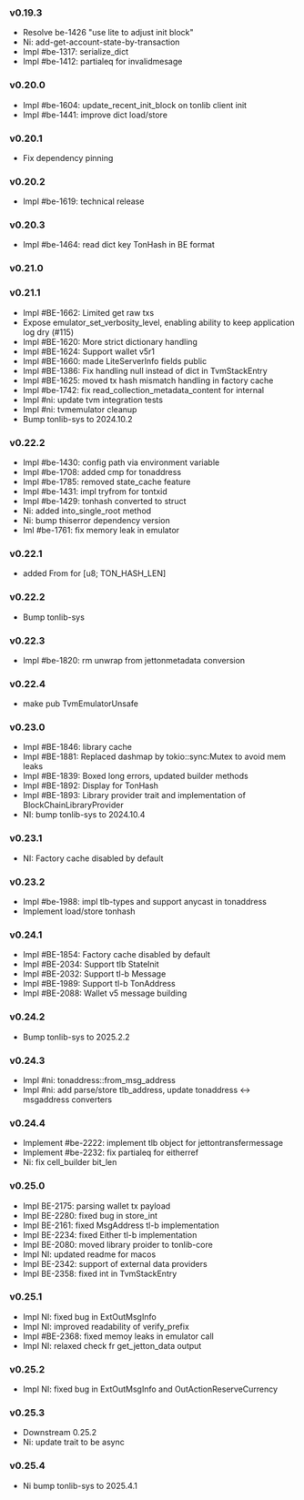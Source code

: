 ### v0.19.3

* Resolve be-1426 "use lite to adjust init block"
* Ni: add-get-account-state-by-transaction
* Impl #be-1317: serialize_dict
* Impl #be-1412: partialeq for invalidmesage

### v0.20.0

* Impl #be-1604: update_recent_init_block on tonlib client init
* Impl #be-1441: improve dict load/store

### v0.20.1

* Fix dependency pinning

### v0.20.2

* Impl #be-1619: technical release

### v0.20.3

* Impl #be-1464: read dict key TonHash in BE format

### v0.21.0

### v0.21.1

* Impl #BE-1662: Limited get raw txs
* Expose emulator_set_verbosity_level, enabling ability to keep application log dry (#115)
* Impl #BE-1620: More strict dictionary handling
* Impl #BE-1624: Support wallet v5r1
* Impl #BE-1660: made LiteServerInfo fields public
* Impl #BE-1386: Fix handling null instead of dict in TvmStackEntry
* Impl #BE-1625: moved tx hash mismatch handling in factory cache
* Impl #be-1742: fix read_collection_metadata_content for internal
* Impl #ni: update tvm integration tests
* Impl #ni: tvmemulator cleanup
* Bump tonlib-sys to 2024.10.2

### v0.22.2

* Impl #be-1430: config path via environment variable
* Impl #be-1708: added cmp for tonaddress
* Impl #be-1785: removed state_cache feature
* Impl #be-1431: impl tryfrom<internaltransactionid> for tontxid
* Impl #be-1429: tonhash converted to struct
* Ni: added into_single_root method
* Ni: bump thiserror dependency version
* Iml #be-1761: fix memory leak in emulator

### v0.22.1

* added From<TonHash> for [u8; TON_HASH_LEN]

### v0.22.2

* Bump tonlib-sys

### v0.22.3

* Impl #be-1820: rm unwrap from jettonmetadata conversion

### v0.22.4

* make pub TvmEmulatorUnsafe
### v0.23.0

* Impl #BE-1846: library cache
* Impl #BE-1881: Replaced dashmap by tokio::sync:Mutex to avoid mem leaks
* Impl #BE-1839: Boxed long errors, updated builder methods
* Impl #BE-1892: Display for TonHash
* Impl #BE-1893: Library provider trait and implementation of BlockChainLibraryProvider
* NI: bump tonlib-sys to 2024.10.4
### v0.23.1
* NI: Factory cache disabled by default
### v0.23.2
* Impl #be-1988: impl tlb-types and support anycast in tonaddress
* Implement load/store tonhash
### v0.24.1
* Impl #BE-1854: Factory cache disabled by default
* Impl #BE-2034: Support tlb StateInit 
* Impl #BE-2032: Support tl-b Message
* Impl #BE-1989: Support tl-b TonAddress
* Impl #BE-2088: Wallet v5 message  building
### v0.24.2
* Bump tonlib-sys to 2025.2.2
### v0.24.3
* Impl #ni: tonaddress::from_msg_address
* Impl #ni: add parse/store tlb_address, update tonaddress <-> msgaddress converters
### v0.24.4
* Implement #be-2222: implement tlb object for jettontransfermessage
* Implement #be-2232: fix partialeq for eitherref
* Ni: fix cell_builder bit_len
### v0.25.0
* Impl BE-2175: parsing wallet tx payload
* Impl BE-2280: fixed bug in store_int
* Impl BE-2161: fixed MsgAddress tl-b implementation
* Impl BE-2234: fixed Either tl-b implementation
* Impl BE-2080: moved library proider to tonlib-core
* Impl NI: updated readme for macos
* Impl BE-2342: support of external data providers 
* Impl BE-2358: fixed int in TvmStackEntry
### v0.25.1
* Impl NI: fixed bug in ExtOutMsgInfo 
* Impl NI: improved readability of verify_prefix
* Impl #BE-2368: fixed memoy leaks in emulator call
* Impl NI: relaxed check fr get_jetton_data output
### v0.25.2
* Impl NI: fixed bug in ExtOutMsgInfo and OutActionReserveCurrency

### v0.25.3
* Downstream 0.25.2
* Ni: update trait to be async
### v0.25.4
* Ni bump tonlib-sys to 2025.4.1